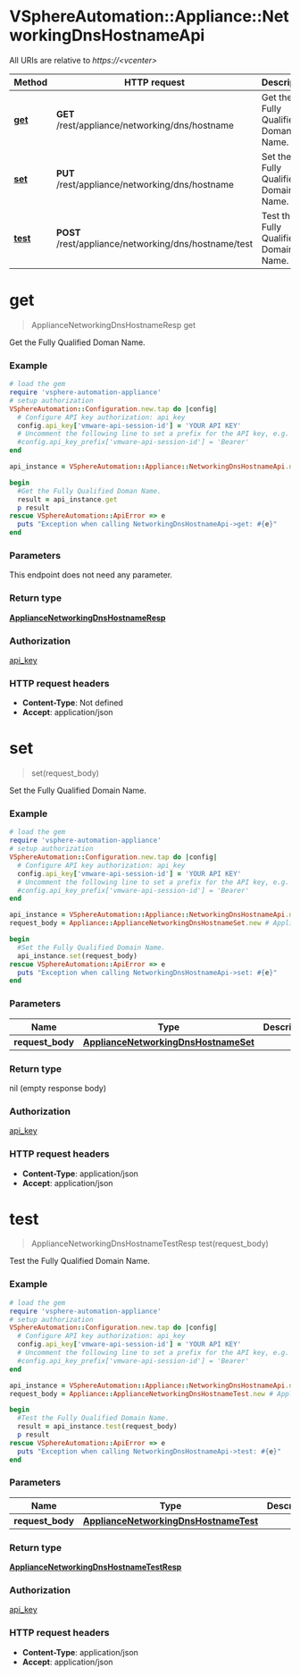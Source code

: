 # VSphereAutomation::Appliance::NetworkingDnsHostnameApi

All URIs are relative to *https://&lt;vcenter&gt;*

Method | HTTP request | Description
------------- | ------------- | -------------
[**get**](NetworkingDnsHostnameApi.md#get) | **GET** /rest/appliance/networking/dns/hostname | Get the Fully Qualified Doman Name.
[**set**](NetworkingDnsHostnameApi.md#set) | **PUT** /rest/appliance/networking/dns/hostname | Set the Fully Qualified Domain Name.
[**test**](NetworkingDnsHostnameApi.md#test) | **POST** /rest/appliance/networking/dns/hostname/test | Test the Fully Qualified Domain Name.


# **get**
> ApplianceNetworkingDnsHostnameResp get

Get the Fully Qualified Doman Name.

### Example
```ruby
# load the gem
require 'vsphere-automation-appliance'
# setup authorization
VSphereAutomation::Configuration.new.tap do |config|
  # Configure API key authorization: api_key
  config.api_key['vmware-api-session-id'] = 'YOUR API KEY'
  # Uncomment the following line to set a prefix for the API key, e.g. 'Bearer' (defaults to nil)
  #config.api_key_prefix['vmware-api-session-id'] = 'Bearer'
end

api_instance = VSphereAutomation::Appliance::NetworkingDnsHostnameApi.new

begin
  #Get the Fully Qualified Doman Name.
  result = api_instance.get
  p result
rescue VSphereAutomation::ApiError => e
  puts "Exception when calling NetworkingDnsHostnameApi->get: #{e}"
end
```

### Parameters
This endpoint does not need any parameter.

### Return type

[**ApplianceNetworkingDnsHostnameResp**](ApplianceNetworkingDnsHostnameResp.md)

### Authorization

[api_key](../README.md#api_key)

### HTTP request headers

 - **Content-Type**: Not defined
 - **Accept**: application/json



# **set**
> set(request_body)

Set the Fully Qualified Domain Name.

### Example
```ruby
# load the gem
require 'vsphere-automation-appliance'
# setup authorization
VSphereAutomation::Configuration.new.tap do |config|
  # Configure API key authorization: api_key
  config.api_key['vmware-api-session-id'] = 'YOUR API KEY'
  # Uncomment the following line to set a prefix for the API key, e.g. 'Bearer' (defaults to nil)
  #config.api_key_prefix['vmware-api-session-id'] = 'Bearer'
end

api_instance = VSphereAutomation::Appliance::NetworkingDnsHostnameApi.new
request_body = Appliance::ApplianceNetworkingDnsHostnameSet.new # ApplianceNetworkingDnsHostnameSet | 

begin
  #Set the Fully Qualified Domain Name.
  api_instance.set(request_body)
rescue VSphereAutomation::ApiError => e
  puts "Exception when calling NetworkingDnsHostnameApi->set: #{e}"
end
```

### Parameters

Name | Type | Description  | Notes
------------- | ------------- | ------------- | -------------
 **request_body** | [**ApplianceNetworkingDnsHostnameSet**](ApplianceNetworkingDnsHostnameSet.md)|  | 

### Return type

nil (empty response body)

### Authorization

[api_key](../README.md#api_key)

### HTTP request headers

 - **Content-Type**: application/json
 - **Accept**: application/json



# **test**
> ApplianceNetworkingDnsHostnameTestResp test(request_body)

Test the Fully Qualified Domain Name.

### Example
```ruby
# load the gem
require 'vsphere-automation-appliance'
# setup authorization
VSphereAutomation::Configuration.new.tap do |config|
  # Configure API key authorization: api_key
  config.api_key['vmware-api-session-id'] = 'YOUR API KEY'
  # Uncomment the following line to set a prefix for the API key, e.g. 'Bearer' (defaults to nil)
  #config.api_key_prefix['vmware-api-session-id'] = 'Bearer'
end

api_instance = VSphereAutomation::Appliance::NetworkingDnsHostnameApi.new
request_body = Appliance::ApplianceNetworkingDnsHostnameTest.new # ApplianceNetworkingDnsHostnameTest | 

begin
  #Test the Fully Qualified Domain Name.
  result = api_instance.test(request_body)
  p result
rescue VSphereAutomation::ApiError => e
  puts "Exception when calling NetworkingDnsHostnameApi->test: #{e}"
end
```

### Parameters

Name | Type | Description  | Notes
------------- | ------------- | ------------- | -------------
 **request_body** | [**ApplianceNetworkingDnsHostnameTest**](ApplianceNetworkingDnsHostnameTest.md)|  | 

### Return type

[**ApplianceNetworkingDnsHostnameTestResp**](ApplianceNetworkingDnsHostnameTestResp.md)

### Authorization

[api_key](../README.md#api_key)

### HTTP request headers

 - **Content-Type**: application/json
 - **Accept**: application/json



